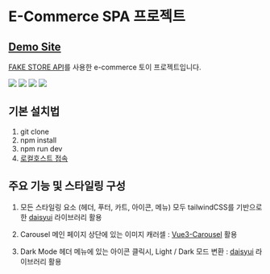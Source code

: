 # E-Commerce SPA 프로젝트

## [Demo Site](https://vue-coach-e880b.web.app/)

[FAKE STORE API](https://fakestoreapi.com/)를 사용한 e-commerce 토이 프로젝트입니다.

<img src="https://img.shields.io/badge/Vue-4FC08D?style=for-the-badge&logo=vue&logoColor=white"> <img src="https://img.shields.io/badge/TypeScript-3178C6?style=for-the-badge&logo=vue&logoColor=white"> <img src="https://img.shields.io/badge/Vite-646CFF?style=for-the-badge&logo=vue&logoColor=white"> <img src="https://img.shields.io/badge/daisyUI-06B6D4?style=for-the-badge&logo=vue&logoColor=white">

## 기본 설치법

1. git clone
2. npm install
3. npm run dev
4. [로컬호스트 접속](http://localhost:5173/)

## 주요 기능 및 스타일링 구성

1. 모든 스타일링 요소 (헤더, 푸터, 카트, 아이콘, 메뉴)
   모두 tailwindCSS를 기반으로 한 [daisyui](https://daisyui.com/) 라이브러리 활용

2. Carousel
   메인 페이지 상단에 있는 이미지 캐러셀 : [Vue3-Carousel](https://ismail9k.github.io/vue3-carousel/) 활용

3. Dark Mode
   헤더 메뉴에 있는 아이콘 클릭시, Light / Dark 모드 변환 : [daisyui](https://daisyui.com/) 라이브러리 활용
